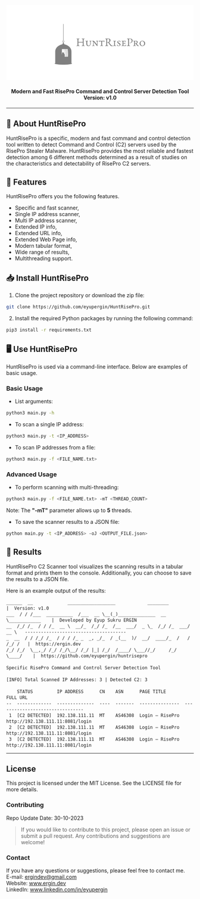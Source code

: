 
<p align="center">
  <a href="https://ergin.dev"><img src="https://raw.githubusercontent.com/EyupErgin/HuntRisePro/main/.img/HuntRisePro.png" width="800px" alt="HuntRisePro"></a>
</p>
<h4 align="center">Modern and Fast RisePro Command and Control Server Detection Tool<br> Version: v1.0 </h4>

---

## :scorpion:	About HuntRisePro
HuntRisePro is a specific, modern and fast command and control detection tool written to detect Command and Control (C2) servers used by the RisePro Stealer Malware. HuntRisePro provides the most reliable and fastest detection among 6 different methods determined as a result of studies on the characteristics and detectability of RisePro C2 servers.

## :notebook:	Features
HuntRisePro offers you the following features.

- Specific and fast scanner,
- Single IP address scanner,
- Multi IP address scanner,
- Extended IP info,
- Extended URL info,
- Extended Web Page info,
- Modern tabular format,
- Wide range of results,
- Multithreading support.

## :inbox_tray:	Install HuntRisePro
1. Clone the project repository or download the zip file:
```bash
git clone https://github.com/eyupergin/HuntRisePro.git
```
2. Install the required Python packages by running the following command:
```bash
pip3 install -r requirements.txt
```
## :desktop_computer:	Use HuntRisePro
HuntRisePro is used via a command-line interface. Below are examples of basic usage.

### Basic Usage
- List arguments:
```bash
python3 main.py -h
```
- To scan a single IP address:
```bash
python3 main.py -t <IP_ADDRESS>
```
- To scan IP addresses from a file:
```bash
python3 main.py -f <FILE_NAME.txt>
```

### Advanced Usage
- To perform scanning with multi-threading:
```bash
python3 main.py -f <FILE_NAME.txt> -mT <THREAD_COUNT>
```
Note: The **"-mT"** parameter allows up to **5** threads.

- To save the scanner results to a JSON file:
```bash
python main.py -t <IP_ADDRESS> -oJ <OUTPUT_FILE.json>
```
## :mag_right: Results
HuntRisePro C2 Scanner tool visualizes the scanning results in a tabular format and prints them to the console. 
Additionally, you can choose to save the results to a JSON file.

Here is an example output of the results:
```
______  __             __________________            ________                 |  Version: v1.0
___  / / /___  __________  /___  __ \__(_)______________  __ \____________    |  Developed by Eyup Sukru ERGIN
__  /_/ /_  / / /_  __ \  __/_  /_/ /_  /__  ___/  _ \_  /_/ /_  ___/  __ \   --------------------------------------
_  __  / / /_/ /_  / / / /_ _  _, _/_  / _(__  )/  __/  ____/_  /   / /_/ /   |  https://ergin.dev
/_/ /_/  \__,_/ /_/ /_/\__/ /_/ |_| /_/  /____/ \___//_/     /_/    \____/    |  https://github.com/eyupergin/huntrisepro

Specific RisePro Command and Control Server Detection Tool

[INFO] Total Scanned IP Addresses: 3 | Detected C2: 3

    STATUS         IP ADDRESS      CN    ASN      PAGE TITLE       FULL URL
--  -------------  --------------  ----  -------  ---------------  --------------------------------
 1  [C2 DETECTED]  192.138.111.11  MT    AS46308  Login — RisePro  http://192.138.111.11:8081/login
 2  [C2 DETECTED]  192.138.111.11  MT    AS46308  Login — RisePro  http://192.138.111.11:8081/login
 3  [C2 DETECTED]  192.138.111.11  MT    AS46308  Login — RisePro  http://192.138.111.11:8081/login
```

---

## License
This project is licensed under the MIT License. See the LICENSE file for more details.

### Contributing
Repo Update Date: 30-10-2023 <br>
> If you would like to contribute to this project, please open an issue or submit a pull request. Any contributions and suggestions are welcome!

### Contact
If you have any questions or suggestions, please feel free to contact me.<br>
E-mail: ergindev@gmail.com <br>
Website: www.ergin.dev <br>
LinkedIn: www.linkedin.com/in/eyupergin<br>
